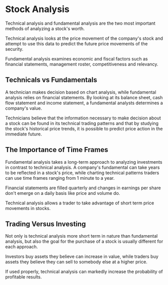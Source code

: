 # Stock Analysis

Technical analysis and fundamental analysis are the two most important methods of analyzing a stock's worth.

Technical analysis looks at the price movement of the company's stock and attempt to use this data to predict the future price movements of the security.

Fundamental analysis examines economic and fiscal factors such as financial statements, management roster, competitiveness and relevancy.

## Technicals vs Fundamentals

A technician makes decision based on chart analysis, while fundamental analysis relies on financial statements. By looking at its balance sheet, cash flow statement and income statement, a fundamental analysts determines a company's value.

Technicians believe that the information necessary to make decision about a stock can be found in its technical trading patterns and that by studying the stock's historical price trends, it is possible to predict price action in the immediate future.

## The Importance of Time Frames

Fundamental analysis takes a long-term approach to analyzing investments in contrast to technical analysis. A company's fundamental can take years to be reflected in a stock's price, while charting technical patterns traders can use time frames ranging from 1 minute to a year.

Financial statements are filled quarterly and changes in earnings per share don't emerge on a daily basis like price and volume do.

Technical analysis allows a trader to take advantage of short term price movements in stocks.

## Trading Versus Investing

Not only is technical analysis more short term in nature than fundamental analysis, but also the goal for the purchase of a stock is usually different for each approach.

Investors buy assets they believe can increase in value, while traders buy assets they believe they can sell to somebody else at a higher price.

If used properly, technical analysis can markedly increase the probability of profitable results.
